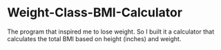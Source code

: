 # Weight-Class-BMI-Calculator
The program that inspired me to lose weight. So I built it a calculator that calculates the total BMI based on height (inches) and weight.
